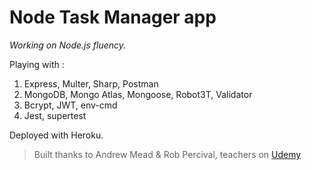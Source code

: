 # Node Task Manager app

_Working on Node.js fluency._

Playing with :
1. Express, Multer, Sharp, Postman
2. MongoDB, Mongo Atlas, Mongoose, Robot3T, Validator
3. Bcrypt, JWT, env-cmd
4. Jest, supertest

Deployed with Heroku.

> Built thanks to Andrew Mead & Rob Percival, teachers on [Udemy](https://www.udemy.com/course/the-complete-nodejs-developer-course-2/)
